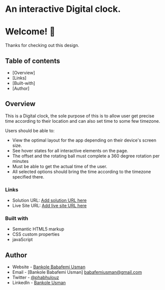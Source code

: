 # An interactive Digital clock.

# Welcome! 👋

Thanks for checking out this design.
 

## Table of contents

- [Overview]
- [Links]
- [Built-with]
- [Author]



## Overview

This is a Digital clock, the sole purpose of this is to allow user get precise time according to their location and can also set time to some few timezone.

Users should be able to:

- View the optimal layout for the app depending on their device's screen size.
- See hover states for all interactive elements on the page.
- The offset and the rotating ball must complete a 360 degree rotation per minutes
- Must be able to get the actual time of the user.
- All selected options should bring the time according to the timezone specified there. 

### Links

- Solution URL: [Add solution URL here](https://your-solution-url.com)
- Live Site URL: [Add live site URL here](https://your-live-site-url.com)



### Built with

- Semantic HTML5 markup
- CSS custom properties
- javaScript


## Author

- Website - [Bankole Babafemi Usman](https://github.com/Babafemibank)
- Email - [Bankole Babafemi Usman] babafemiusman@gmail.com
- Twitter - [@phabhulouz](https://www.twitter.com/phabhulouz)
- LinkedIn - [Bankole Usman](https://www.linkedin.com/in/bankole-usman-099081268)


